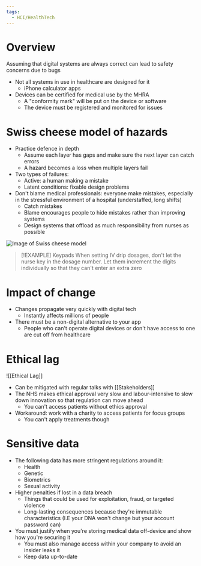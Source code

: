 ```yaml
---
tags:
  - HCI/HealthTech
---
```

# Overview
Assuming that digital systems are always correct can lead to safety concerns due to bugs

- Not all systems in use in healthcare are designed for it
	- iPhone calculator apps
- Devices can be certified for medical use by the MHRA
	- A "conformity mark" will be put on the device or software
	 - The device must be registered and monitored for issues

# Swiss cheese model of hazards
- Practice defence in depth
	- Assume each layer has gaps and make sure the next layer can catch errors
	- A hazard becomes a loss when multiple layers fail
- Two types of failures:
	- Active: a human making a mistake
	- Latent conditions: fixable design problems
- Don't blame medical professionals: everyone make mistakes, especially in the stressful environment of a hospital (understaffed, long shifts)
	- Catch mistakes
	- Blame encourages people to hide mistakes rather than improving systems
	- Design systems that offload as much responsibility from nurses as possible

![Image of Swiss cheese model](https://www.damotech.com/hs-fs/hubfs/Swiss_Cheese_Safety_Model.jpg?width=600&height=377&name=Swiss_Cheese_Safety_Model.jpg)

> [!EXAMPLE] Keypads
> When setting IV drip dosages, don't let the nurse key in the dosage number. Let them increment the digits individually so that they can't enter an extra zero

# Impact of change
- Changes propagate very quickly with digital tech
	- Instantly affects millions of people
- There must be a non-digital alternative to your app
	- People who can't operate digital devices or don't have access to one are cut off from healthcare

# Ethical lag
![[Ethical Lag]]

- Can be mitigated with regular talks with [[Stakeholders]]
- The NHS makes ethical approval very slow and labour-intensive to slow down innovation so that regulation can move ahead
	- You can't access patients without ethics approval
- Workaround: work with a charity to access patients for focus groups
	- You can't apply treatments though

# Sensitive data
- The following data has more stringent regulations around it:
	- Health
	- Genetic
	- Biometrics
	- Sexual activity
- Higher penalties if lost in a data breach
	- Things that could be used for exploitation, fraud, or targeted violence
	- Long-lasting consequences because they're immutable characteristics (I.E your DNA won't change but your account password can)
- You must justify when you're storing medical data off-device and show how you're securing it
	- You must also manage access within your company to avoid an insider leaks it
	- Keep data up-to-date